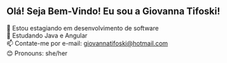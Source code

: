 ## Olá! Seja Bem-Vindo! Eu sou a Giovanna Tifoski!

💼 Estou estagiando em desenvolvimento de software<br>
🧠 Estudando Java e Angular<br>
📫 Contate-me por e-mail: giovannatifoski@hotmail.com<br>
😊 Pronouns: she/her
